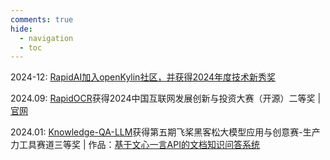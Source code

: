 ```yaml
---
comments: true
hide:
  - navigation
  - toc
---
```



2024-12: [RapidAI加入openKylin社区，并获得2024年度技术新秀奖](./blog/posts/join-openKylin.md)

2024.09: [RapidOCR](https://github.com/RapidAI/RapidOCR)获得2024中国互联网发展创新与投资大赛（开源）二等奖 | [官网](https://bs.bjos.club/hjgg-n183.html#cons)

2024.01: [Knowledge-QA-LLM](https://github.com/RapidAI/Knowledge-QA-LLM)获得第五期飞桨黑客松大模型应用与创意赛-生产力工具赛道三等奖 | 作品：[基于文心一言API的文档知识问答系统](https://aistudio.baidu.com/application/detail/8138)
